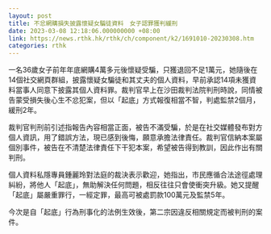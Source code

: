 ```yaml
---
layout: post
title: 不忿網購損失披露懷疑女騙徒資料　女子認罪獲判緩刑
date: 2023-03-08 12:18:06.000000000 +08:00
link: https://news.rthk.hk/rthk/ch/component/k2/1691010-20230308.htm
categories: rthk
---
```


一名36歲女子前年年底網購4萬多元後懷疑受騙，只獲退回不足1萬元，她隨後在14個社交網頁群組，披露懷疑女騙徒和其丈夫的個人資料，早前承認14項未獲資料當事人同意下披露其個人資料罪。裁判官早上在沙田裁判法院判刑時說，同情被告蒙受損失後心生不忿犯案，但以「起底」方式報復相當不智，判處監禁2個月，緩刑2年。

裁判官判刑前引述指報告內容相當正面，被告不滿受騙，於是在社交媒體發布對方個人資訊，用了錯誤方法，現已感到後悔，願意承擔法律責任。裁判官信納本案屬個別事件，被告在不清楚法律責任下干犯本案，希望被告得到教訓，因此作出有關判刑。

個人資料私隱專員鍾麗玲對法庭的裁決表示歡迎，她指出，市民應循合法途徑處理糾紛，將他人「起底」，無助解決任何問題，相反往往只會使衝突升級。她又提醒「起底」屬嚴重罪行，一經定罪，最高可被處罰款100萬元及監禁5年。
 
今次是自「起底」行為刑事化的法例生效後，第二宗因違反相關規定而被判刑的案件。
